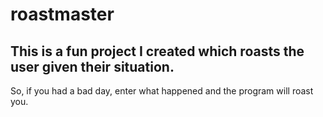 # roastmaster

## This is a fun project I created which roasts the user given their situation.
So, if you had a bad day, enter what happened and the program will roast you.
